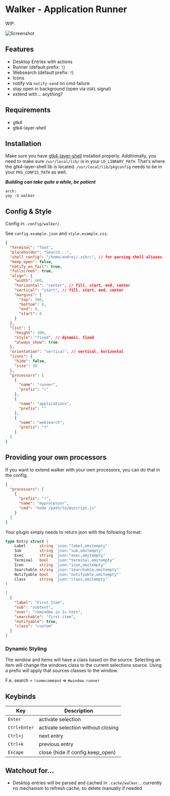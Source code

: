# Walker - Application Runner

WIP.

![Screenshot](https://github.com/abenz1267/walker/blob/master/screenshot.png?raw=true)

## Features

- Desktop Entries with actions
- Runner (default prefix: `!`)
- Websearch (default prefix: `?`)
- Icons
- notify via `notify-send` on cmd failure
- stay open in background (open via `USR1` signal)
- extend with... anything?

## Requirements

- gtk4
- gtk4-layer-shell

## Installation

Make sure you have [gtk4-layer-shell](https://github.com/wmww/gtk4-layer-shell) installed properly.
Additionally, you need to make sure `/usr/local/lib/` is in your `LD_LIBRARY_PATH`. That's where the gtk4-layer-shell lib is located. `/usr/local/lib/pkgconfig` needs to be in your `PKG_CONFIG_PATH` as well.

**_Building can take quite a while, be patient_**

```
arch:
yay -S walker
```

## Config & Style

Config in `.config/walker/`.

See `config.example.json` and `style.example.css`.

```json
{
  "terminal": "foot",
  "placeholder": "Search...",
  "shell_config": "/home/andrej/.zshrc", // for parsing shell aliases
  "keep_open": false,
  "notify_on_fail": true,
  "fullscreen": true,
  "align": {
    "width": 400,
    "horizontal": "center", // fill, start, end, center
    "vertical": "start", // fill, start, end, center
    "margins": {
      "top": 300,
      "bottom": 0,
      "end": 0,
      "start": 0
    }
  },
  "list": {
    "height": 300,
    "style": "fixed", // dynamic, fixed
    "always_show": true
  },
  "orientation": "vertical", // vertical, horizontal
  "icons": {
    "hide": false,
    "size": 38
  },
  "processors": [
    {
      "name": "runner",
      "prefix": "!"
    },
    {
      "name": "applications",
      "prefix": ""
    },
    {
      "name": "websearch",
      "prefix": "?"
    }
  ]
}
```

## Providing your own processors

If you want to extend walker with your own processors, you can do that in the config.

```json
{
  "processors": [
    {
      "prefix": "!",
      "name": "myprocessor",
      "cmd": "node /path/to/myscript.js"
    }
  ]
}
```

Your plugin simply needs to return json with the following format:

```go
type Entry struct {
	Label      string `json:"label,omitempty"`
	Sub        string `json:"sub,omitempty"`
	Exec       string `json:"exec,omitempty"`
	Terminal   bool   `json:"terminal,omitempty"`
	Icon       string `json:"icon,omitempty"`
	Searchable string `json:"searchable,omitempty"`
	Notifyable bool   `json:"notifyable,omitempty"`
	Class      string `json:"class,omitempty"`
}
```

```json
[
  {
    "label": "First Item",
    "sub": "subtext",
    "exec": "remindme in 1s test",
    "searchable": "first item",
    "notifyable": true,
    "class": "custom"
  }
]
```

### Dynamic Styling

The window and items will have a class based on the source. Selecting an item will change the windows class to the current selections source. Using a prefix will apply that sources classes to the window.

F.e. search = `!somecommand` => `#window.runner`

## Keybinds

| Key          | Description                        |
| ------------ | ---------------------------------- |
| `Enter`      | activate selection                 |
| `Ctrl+Enter` | activate selection without closing |
| `Ctrl+j`     | next entry                         |
| `Ctrl+k`     | previous entry                     |
| `Escape`     | close (hide if config.keep_open)   |

## Watchout for...

- Desktop entries will be parsed and cached in `.cache/walker`... currently no mechanism to refresh cache, so delete manually if needed
